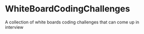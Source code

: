# WhiteBoardCodingChallenges
A collection of white boards coding challenges that can come up in interview
